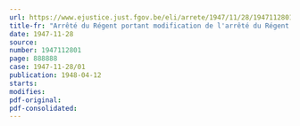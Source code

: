 ```yaml
---
url: https://www.ejustice.just.fgov.be/eli/arrete/1947/11/28/1947112801/justel
title-fr: "Arrêté du Régent portant modification de l'arrêté du Régent du 11 janvier 1946, créant un certificat de garde-malade et organisant les études qui conduisent à son obtention"
date: 1947-11-28
source:
number: 1947112801
page: 888888
case: 1947-11-28/01
publication: 1948-04-12
starts:
modifies:
pdf-original:
pdf-consolidated:
---
```


